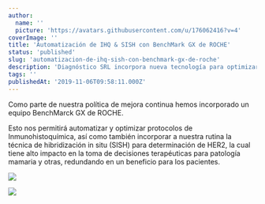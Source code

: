 ```yaml
---
author:
  name: ''
  picture: 'https://avatars.githubusercontent.com/u/176062416?v=4'
coverImage: ''
title: 'Automatización de IHQ & SISH con BenchMark GX de ROCHE'
status: 'published'
slug: 'automatizacion-de-ihq-sish-con-benchmark-gx-de-roche'
description: 'Diagnóstico SRL incorpora nueva tecnología para optimizar protocolos de Inmunohistoquímica y técnicas de hibridización in situ.'
tags: ''
publishedAt: '2019-11-06T09:58:11.000Z'
---
```


Como parte de nuestra política de mejora continua hemos incorporado un equipo BenchMarck GX de ROCHE.

Esto nos permitirá automatizar y optimizar protocolos de Inmunohistoquímica, así como también incorporar a nuestra rutina la técnica de hibridización in situ (SISH) para determinación de HER2, la cual tiene alto impacto en la toma de decisiones terapéuticas para patología mamaria y otras, redundando en un beneficio para los pacientes.

![](/images/7e55d5e5-e0f1-4b30-851f-a666c03be6a5-cwNj.jpg)

![](/images/4df7e488-ab51-489b-ac57-51c3c0f79660-EyMj.jpg)